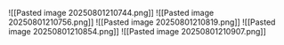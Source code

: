 
![[Pasted image 20250801210744.png]]
![[Pasted image 20250801210756.png]]
![[Pasted image 20250801210819.png]]
![[Pasted image 20250801210854.png]]
![[Pasted image 20250801210907.png]]
